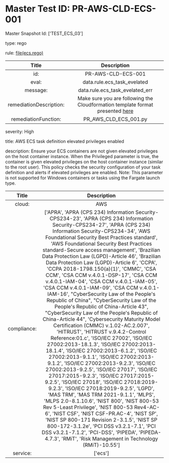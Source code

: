 



# Master Test ID: PR-AWS-CLD-ECS-001


Master Snapshot Id: ['TEST_ECS_03']

type: rego

rule: [file(ecs.rego)]  
  
  
  
  

|Title|Description|
| :---: | :---: |
|id: |PR-AWS-CLD-ECS-001|
|eval: |data.rule.ecs_task_evelated|
|message: |data.rule.ecs_task_evelated_err|
|remediationDescription: |Make sure you are following the Cloudformation template format presented <a href='https://docs.aws.amazon.com/AWSCloudFormation/latest/UserGuide/aws-resource-ecs-taskdefinition.html' target='_blank'>here</a>|
|remediationFunction: |PR_AWS_CLD_ECS_001.py|


severity: High

title: AWS ECS task definition elevated privileges enabled

description: Ensure your ECS containers are not given elevated privileges on the host container instance. When the Privileged parameter is true, the container is given elevated privileges on the host container instance (similar to the root user). This policy checks the security configuration of your task definition and alerts if elevated privileges are enabled. Note: This parameter is not supported for Windows containers or tasks using the Fargate launch type.  
  
  

|Title|Description|
| :---: | :---: |
|cloud: |AWS|
|compliance: |['APRA', 'APRA (CPS 234) Information Security-CPS234-23', 'APRA (CPS 234) Information Security-CPS234-27', 'APRA (CPS 234) Information Security-CPS234-34', 'AWS Foundational Security Best Practices standard', 'AWS Foundational Security Best Practices standard-Secure access management', 'Brazilian Data Protection Law (LGPD)-Article 46', 'Brazilian Data Protection Law (LGPD)-Article 6', 'CCPA', 'CCPA 2018-1798.150(a)(1)', 'CMMC', 'CSA CCM', 'CSA CCM v.4.0.1-DSP-17', 'CSA CCM v.4.0.1-IAM-04', 'CSA CCM v.4.0.1-IAM-05', 'CSA CCM v.4.0.1-IAM-09', 'CSA CCM v.4.0.1-IAM-16', "CyberSecurity Law of the People's Republic of China", "CyberSecurity Law of the People's Republic of China-Article 43", "CyberSecurity Law of the People's Republic of China-Article 44", 'Cybersecurity Maturity Model Certification (CMMC) v.1.02-AC.2.007', 'HITRUST', 'HITRUST v.9.4.2-Control Reference:01.c', 'ISO/IEC 27002', 'ISO/IEC 27002:2013-18.1.3', 'ISO/IEC 27002:2013-18.1.4', 'ISO/IEC 27002:2013-6.1.2', 'ISO/IEC 27002:2013-9.1.1', 'ISO/IEC 27002:2013-9.1.2', 'ISO/IEC 27002:2013-9.2.3', 'ISO/IEC 27002:2013-9.2.5', 'ISO/IEC 27017', 'ISO/IEC 27017:2015-9.2.3', 'ISO/IEC 27017:2015-9.2.5', 'ISO/IEC 27018', 'ISO/IEC 27018:2019-9.2.3', 'ISO/IEC 27018:2019-9.2.5', 'LGPD', 'MAS TRM', 'MAS TRM 2021-9.1.1', 'MLPS', 'MLPS 2.0-8.1.10.6', 'NIST 800', 'NIST 800-53 Rev 5-Least Privilege', 'NIST 800-53 Rev4-AC-6', 'NIST CSF', 'NIST CSF-PR.AC-4', 'NIST SP', 'NIST SP 800-171 Revision 2-3.1.5', 'NIST SP 800-172-3.1.2e', 'PCI DSS v3.2.1-7.1', 'PCI DSS v3.2.1-7.1.2', 'PCI-DSS', 'PIPEDA', 'PIPEDA-4.7.3', 'RMiT', 'Risk Management in Technology (RMiT)-10.55']|
|service: |['ecs']|



[file(ecs.rego)]: https://github.com/prancer-io/prancer-compliance-test/tree/master/aws/cloud/ecs.rego
